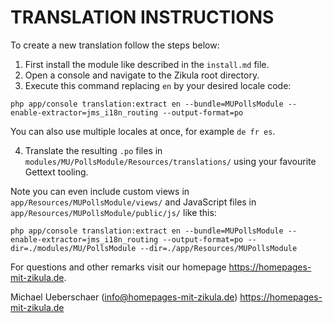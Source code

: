 # TRANSLATION INSTRUCTIONS

To create a new translation follow the steps below:

1. First install the module like described in the `install.md` file.
2. Open a console and navigate to the Zikula root directory.
3. Execute this command replacing `en` by your desired locale code:

`php app/console translation:extract en --bundle=MUPollsModule --enable-extractor=jms_i18n_routing --output-format=po`

You can also use multiple locales at once, for example `de fr es`.

4. Translate the resulting `.po` files in `modules/MU/PollsModule/Resources/translations/` using your favourite Gettext tooling.

Note you can even include custom views in `app/Resources/MUPollsModule/views/` and JavaScript files in `app/Resources/MUPollsModule/public/js/` like this:

`php app/console translation:extract en --bundle=MUPollsModule --enable-extractor=jms_i18n_routing --output-format=po --dir=./modules/MU/PollsModule --dir=./app/Resources/MUPollsModule`

For questions and other remarks visit our homepage https://homepages-mit-zikula.de.

Michael Ueberschaer (info@homepages-mit-zikula.de)
https://homepages-mit-zikula.de
